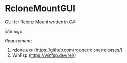 # RcloneMountGUI

GUI for Rclone Mount written in C#

![image](https://user-images.githubusercontent.com/37624905/181905372-6ed2ad61-b660-473d-a8e0-51049317d1bf.png)

*Requirements*
1. rclone.exe (https://github.com/rclone/rclone/releases/)
2. WinFsp (https://winfsp.dev/rel/)
